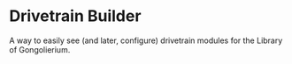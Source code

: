 # Drivetrain Builder

A way to easily see (and later, configure) drivetrain modules for the Library of Gongolierium.
